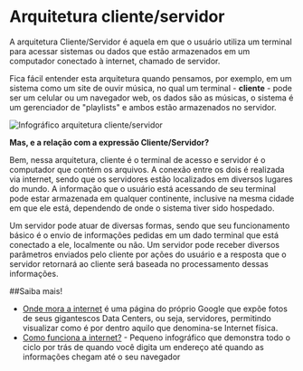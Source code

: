 # Arquitetura cliente/servidor

A arquitetura Cliente/Servidor é aquela em que o usuário utiliza um terminal para acessar sistemas ou dados que estão armazenados em um computador conectado à internet, chamado de servidor.

Fica fácil entender esta arquitetura quando pensamos, por exemplo, em um sistema como um site de ouvir música, no qual um terminal - **cliente** - pode ser um celular ou um navegador web, os dados são as músicas, o sistema é um gerenciador de "playlists" e ambos estão armazenados no servidor.

![Infográfico arquitetura cliente/servidor](http://docs.escolamupi.com.br/img/gspqn.png)

**Mas, e a relação com a expressão Cliente/Servidor?**

Bem, nessa arquitetura, cliente é o terminal de acesso e servidor é o computador que contém os arquivos. A conexão entre os dois é realizada via internet, sendo que os servidores estão localizados em diversos lugares do mundo. A informação que o usuário está acessando de seu terminal pode estar armazenada em qualquer continente, inclusive na mesma cidade em que ele está, dependendo de onde o sistema tiver sido hospedado.

Um servidor pode atuar de diversas formas, sendo que seu funcionamento básico é o envio de informações pedidas em um dado terminal que está conectado a ele, localmente ou não. Um servidor pode receber diversos parâmetros enviados pelo cliente por ações do usuário e a resposta que o servidor retornará ao cliente será baseada no processamento dessas informações.

##Saiba mais!
- [Onde mora a internet](http://www.google.com/about/datacenters/gallery/#/) é uma página do próprio Google que expõe fotos de seus gigantescos Data Centers, ou seja, servidores, permitindo visualizar como é por dentro aquilo que denomina-se Internet física.
- [Como funciona a internet?](http://docs.escolamupi.com.br/internet-infografico) - Pequeno infográfico que demonstra todo o ciclo por trás de quando você digita um endereço até quando as informações chegam até o seu navegador
